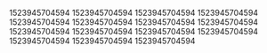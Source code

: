 1523945704594
1523945704594
1523945704594
1523945704594
1523945704594
1523945704594
1523945704594
1523945704594
1523945704594
1523945704594
1523945704594
1523945704594
1523945704594
1523945704594
1523945704594